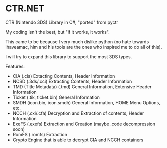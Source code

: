# CTR.NET

CTR (Nintendo 3DS) Library in C#, "ported" from pyctr

My coding isn't the best, but "if it works, it works".

This came to be because I very much dislike python (no hate towards ihaveamac, him and his tools are the ones who inspired me to do all of this).

I will try to expand this library to support the most 3DS types.

Features:

- CIA (.cia) Extacting Contents, Header Information
- NCSD (.3ds/.cci) Extracting Contents, Header Information
- TMD (Title Metadata) (.tmd) General Information, Extensive Header Information
- Ticket (.tik, ticket.bin) General Information
- SMDH (icon.bin, icon.smdh) General Information, HOME Menu Options, etc.
- NCCH (.cxi/.cfa) Decryption and Extraction of contents, Header Information
- ExeFS (.exefs) Extraction and Creation (maybe .code decompression soon)
- RomFS (.romfs) Extraction
- Crypto Engine that is able to decrypt CIA and NCCH containers
